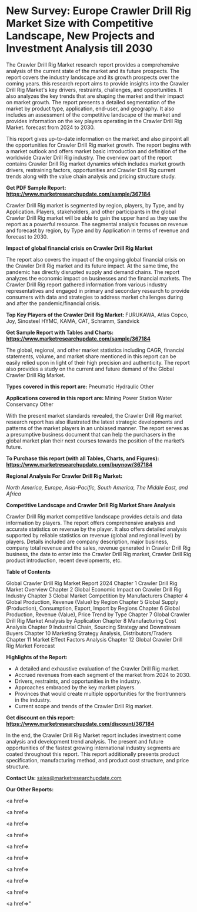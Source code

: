 # New Survey: Europe Crawler Drill Rig Market Size with Competitive Landscape, New Projects and Investment Analysis till 2030

The Crawler Drill Rig Market research report provides a comprehensive analysis of the current state of the market and its future prospects. The report covers the industry landscape and its growth prospects over the coming years. this research report aims to provide insights into the Crawler Drill Rig Market's key drivers, restraints, challenges, and opportunities. It also analyzes the key trends that are shaping the market and their impact on market growth. The report presents a detailed segmentation of the market by product type, application, end-user, and geography. It also includes an assessment of the competitive landscape of the market and provides information on the key players operating in the Crawler Drill Rig Market. forecast from 2024 to 2030.

This report gives up-to-date information on the market and also pinpoint all the opportunities for Crawler Drill Rig market growth. The report begins with a market outlook and offers market basic introduction and definition of the worldwide Crawler Drill Rig industry. The overview part of the report contains Crawler Drill Rig market dynamics which includes market growth drivers, restraining factors, opportunities and Crawler Drill Rig current trends along with the value chain analysis and pricing structure study.

<strong><b>Get PDF Sample Report: <a href=https://www.marketresearchupdate.com/sample/367184>https://www.marketresearchupdate.com/sample/367184</a></b></strong>

Crawler Drill Rig market is segmented by region, players, by Type, and by Application. Players, stakeholders, and other participants in the global Crawler Drill Rig market will be able to gain the upper hand as they use the report as a powerful resource. The segmental analysis focuses on revenue and forecast by region, by Type and by Application in terms of revenue and forecast to 2030.

<strong><b>Impact of global financial crisis on Crawler Drill Rig Market</b></strong>

The report also covers the impact of the ongoing global financial crisis on the Crawler Drill Rig market and its future impact. At the same time, the pandemic has directly disrupted supply and demand chains. The report analyzes the economic impact on businesses and the financial markets. The Crawler Drill Rig report gathered information from various industry representatives and engaged in primary and secondary research to provide consumers with data and strategies to address market challenges during and after the pandemic/financial crisis.

<strong><b>Top Key Players of the Crawler Drill Rig Market:
</b></strong>FURUKAWA, Atlas Copco, Joy, Sinosteel HYMC, KAMA, CAT, Schramm, Sandvick<strong><b>
</b></strong>

<strong><b>Get Sample Report with Tables and Charts: <a href=https://www.marketresearchupdate.com/sample/367184>https://www.marketresearchupdate.com/sample/367184</a></b></strong>

The global, regional, and other market statistics including CAGR, financial statements, volume, and market share mentioned in this report can be easily relied upon in light of their high precision and authenticity. The report also provides a study on the current and future demand of the Global Crawler Drill Rig Market.

<strong><b>Types covered in this report are:
</b></strong>Pneumatic
Hydraulic
Other<strong><b>
</b></strong>

<strong><b>Applications covered in this report are:
</b></strong>Mining
Power Station
Water Conservancy
Other<strong><b>
</b></strong>

With the present market standards revealed, the Crawler Drill Rig market research report has also illustrated the latest strategic developments and patterns of the market players in an unbiased manner. The report serves as a presumptive business document that can help the purchasers in the global market plan their next courses towards the position of the market’s future.

<strong><b>To Purchase this report (with all Tables, Charts, and Figures): <a href=https://www.marketresearchupdate.com/buynow/367184>https://www.marketresearchupdate.com/buynow/367184</a></b></strong>

<strong><b>Regional Analysis For Crawler Drill Rig Market:</b></strong>

<em><i>North America, Europe, Asia-Pacific, South America, The Middle East, and Africa</i></em>

<strong><b>Competitive Landscape and Crawler Drill Rig Market Share Analysis</b></strong>

Crawler Drill Rig market competitive landscape provides details and data information by players. The report offers comprehensive analysis and accurate statistics on revenue by the player. It also offers detailed analysis supported by reliable statistics on revenue (global and regional level) by players. Details included are company description, major business, company total revenue and the sales, revenue generated in Crawler Drill Rig business, the date to enter into the Crawler Drill Rig market, Crawler Drill Rig product introduction, recent developments, etc.

<strong><b>Table of Contents</b></strong>

Global Crawler Drill Rig Market Report 2024
Chapter 1 Crawler Drill Rig Market Overview
Chapter 2 Global Economic Impact on Crawler Drill Rig Industry
Chapter 3 Global Market Competition by Manufacturers
Chapter 4 Global Production, Revenue (Value) by Region
Chapter 5 Global Supply (Production), Consumption, Export, Import by Regions
Chapter 6 Global Production, Revenue (Value), Price Trend by Type
Chapter 7 Global Crawler Drill Rig Market Analysis by Application
Chapter 8 Manufacturing Cost Analysis
Chapter 9 Industrial Chain, Sourcing Strategy and Downstream Buyers
Chapter 10 Marketing Strategy Analysis, Distributors/Traders
Chapter 11 Market Effect Factors Analysis
Chapter 12 Global Crawler Drill Rig Market Forecast

<strong><b>Highlights of the Report:</b></strong>

- A detailed and exhaustive evaluation of the Crawler Drill Rig market.
- Accrued revenues from each segment of the market from 2024 to 2030.
- Drivers, restraints, and opportunities in the industry.
- Approaches embraced by the key market players.
- Provinces that would create multiple opportunities for the frontrunners in the industry.
- Current scope and trends of the Crawler Drill Rig market.

<strong><b>Get discount on this report: <a href=https://www.marketresearchupdate.com/discount/367184>https://www.marketresearchupdate.com/discount/367184</a></b></strong>

In the end, the Crawler Drill Rig Market report includes investment come analysis and development trend analysis. The present and future opportunities of the fastest growing international industry segments are coated throughout this report. This report additionally presents product specification, manufacturing method, and product cost structure, and price structure.

<strong><b>Contact Us:
</b></strong>sales@marketresearchupdate.com

<strong>Our Other Reports:</strong>

<a href=></a>

<a href=></a>

<a href=></a>

<a href=></a>

<a href=></a>

<a href=></a>

<a href=></a>

<a href=></a>

<a href=></a>

<a href=></a>"
